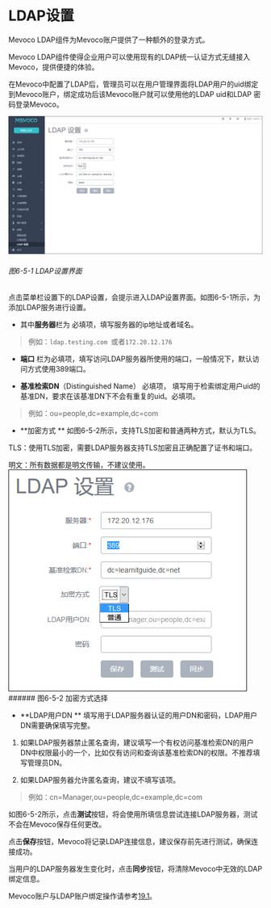 # LDAP设置

Mevoco LDAP组件为Mevoco账户提供了一种额外的登录方式。

Mevoco LDAP组件使得企业用户可以使用现有的LDAP统一认证方式无缝接入Mevoco，提供便捷的体验。

在Mevoco中配置了LDAP后，管理员可以在用户管理界面将LDAP用户的uid绑定到Mevoco账户，绑定成功后该Mevoco账户就可以使用他的LDAP uid和LDAP 密码登录Mevoco。

![png](../images/6-5-1.png "图6-5-1 LDAP设置界面")
###### 图6-5-1 LDAP设置界面

点击菜单栏设置下的LDAP设置，会提示进入LDAP设置界面。如图6-5-1所示，为添加LDAP服务进行设置。

* 其中**服务器**栏为
必填项，填写服务器的ip地址或者域名。

 > 例如：`ldap.testing.com
`或者`172.20.12.176`

* **端口**
栏为必填项，填写访问LDAP服务器所使用的端口，一般情况下，默认访问方式使用389端口。

* **基准检索DN**（Distinguished Name）
必填项，
填写用于检索绑定用户uid的基准DN，要求在该基准DN下不会有重复的uid。必填项。

 > 例如：ou=people,dc=example,dc=com


* **加密方式
** 
如图6-5-2所示，支持TLS加密和普通两种方式，默认为TLS。

 TLS：使用TLS加密，需要LDAP服务器支持TLS加密且正确配置了证书和端口。

 明文：所有数据都是明文传输，不建议使用。
![png](../images/6-5-2.png "图6-5-2 加密方式选择") ###### 图6-5-2 加密方式选择

* **LDAP用户DN
**
填写用于LDAP服务器认证的用户DN和密码，LDAP用户DN需要确保填写完整。

 1. 如果LDAP服务器禁止匿名查询，建议填写一个有权访问基准检索DN的用户DN中权限最小的一个，比如仅有访问和查询该基准检索DN的权限。不推荐填写管理员DN。

 2. 如果LDAP服务器允许匿名查询，建议不填写该项。
> 例如：cn=Manager,ou=people,dc=example,dc=com


如图6-5-2所示，点击**测试**按钮，将会使用所填信息尝试连接LDAP服务器，测试不会在Mevoco保存任何更改。

点击**保存**按钮，Mevoco将记录LDAP连接信息，建议保存前先进行测试，确保连接成功。

当用户的LDAP服务器发生变化时，点击**同步**按钮，将清除Mevoco中无效的LDAP绑定信息。

Mevoco账户与LDAP账户绑定操作请参考[19.1](/User-MN/account.md)。
